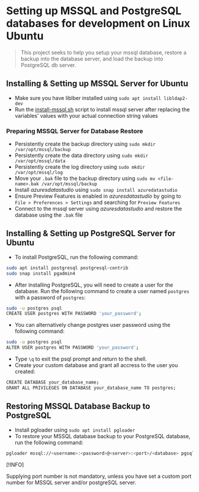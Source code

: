 # Setting up MSSQL and PostgreSQL databases for development on Linux Ubuntu

> This project seeks to help you setup your mssql database,
> restore a backup into the database server, and load the 
> backup into PostgreSQL db server.


## Installing & Setting up MSSQL Server for Ubuntu

- Make sure you have liblber installed using `sudo apt install libldap2-dev`
- Run the [install-mssql.sh](https://github.com/Microsoft/sql-server-samples/blob/master/samples/scripts/install-mssql.sh) script to install mssql server after replacing the variables' values with your actual connection string values


### Preparing MSSQL Server for Database Restore

- Persistently create the backup directory using `sudo mkdir /var/opt/mssql/backup`
- Persistently create the data directory using `sudo mkdir /var/opt/mssql/data`
- Persistently create the log directory using `sudo mkdir /var/opt/mssql/log`
- Move your `.bak` file to the backup directory using `sudo mv <file-name>.bak /var/opt/mssql/backup`
- Install *azuresdatastudio* using `sudo snap install azuredatastudio`
- Ensure Preview Features is enabled in *azuresdatastudio* by going to `File > Preferences > Settings` and searching for `Preview Features`
- Connect to the mssql server using *azuresdatastudio* and restore the database using the `.bak` file



## Installing & Setting up PostgreSQL Server for Ubuntu

- To install PostgreSQL, run the following command:
```bash
sudo apt install postgresql postgresql-contrib
sudo snap install pgadmin4
```
- After installing PostgreSQL, you will need to create a user for the database. Run the following command to create a user named `postgres` with a password of `postgres`:
```bash
sudo -u postgres psql
CREATE USER postgres WITH PASSWORD 'your_password';
```
- You can alternatively change postgres user password using the following command:
```bash
sudo -u postgres psql
ALTER USER postgres WITH PASSWORD 'your_password';
```
- Type `\q` to exit the psql prompt and return to the shell.
- Create your custom database and grant all accress to the user you created:
```bash
CREATE DATABASE your_database_name;
GRANT ALL PRIVILEGES ON DATABASE your_database_name TO postgres;
```


## Restoring MSSQL Database Backup to PostgreSQL

- Install pgloader using `sudo apt install pgloader`
- To restore your MSSQL database backup to your PostgreSQL database, run the following command:
```bash
pgloader mssql://<username>:<password>@<server>:<port>/<database> pgsql://<username>:<password>@<server>:<port>/<database>
```

[!INFO] 

Supplying port number is not  mandatory, unless you have set a custom port number for MSSQL server and/or postgreSQL server.
